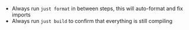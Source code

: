 - Always run `just format` in between steps, this will auto-format and fix imports
- Always run `just build` to confirm that everything is still compiling
